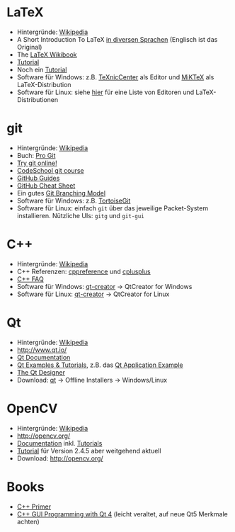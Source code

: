 
# LaTeX

* Hintergr&uuml;nde: [Wikipedia](https://en.wikipedia.org/wiki/LaTeX)
* A Short Introduction To LaTeX [in diversen Sprachen](http://www.ctan.org/tex-archive/info/lshort/) (Englisch ist das Original)
* The [LaTeX Wikibook](https://en.wikibooks.org/wiki/LaTeX)
* [Tutorial](http://latex.tugraz.at/latex/tutorial)
* Noch ein [Tutorial](http://latex.hpfsc.de/content/latex_tutorial/)
* Software f&uuml;r Windows: z.B. [TeXnicCenter](http://www.texniccenter.org/) als Editor und [MiKTeX](http://www.miktex.org/) als LaTeX-Distribution
* Software f&uuml;r Linux: siehe [hier](http://wiki.ubuntuusers.de/LATEX) f&uuml;r eine Liste von Editoren und LaTeX-Distributionen

# git

* Hintergr&uuml;nde: [Wikipedia](https://en.wikipedia.org/wiki/Git_%28software%29)
* Buch: [Pro Git](http://git-scm.com/book/en/v2)
* [Try git online!](https://try.github.io/levels/1/challenges/1)
* [CodeSchool git course](https://www.codeschool.com/courses/git-real)
* [GitHub Guides](https://guides.github.com/)
* [GitHub Cheat Sheet](https://training.github.com/kit/downloads/github-git-cheat-sheet.pdf)
* Ein gutes [Git Branching Model](http://nvie.com/posts/a-successful-git-branching-model/)
* Software f&uuml;r Windows: z.B. [TortoiseGit](https://tortoisegit.org/)
* Software f&uuml;r Linux: einfach `git` &uuml;ber das jeweilige Packet-System installieren. Nützliche UIs: `gitg` und `git-gui`

# C++

* Hintergr&uuml;nde: [Wikipedia](https://en.wikipedia.org/wiki/C%2B%2B)
* C++ Referenzen: [cppreference](http://en.cppreference.com/w/) und [cplusplus](http://www.cplusplus.com/)
* [C++ FAQ](https://isocpp.org/faq)
* Software für Windows: [qt-creator](http://www.qt.io/download-open-source/) -> QtCreator for Windows
* Software für Linux: [qt-creator](http://www.qt.io/download-open-source/) -> QtCreator for Linux

# Qt

* Hintergr&uuml;nde: [Wikipedia](https://en.wikipedia.org/wiki/Qt_%28software%29)
* http://www.qt.io/
* [Qt Documentation](http://doc.qt.io/qt-5/reference-overview.html)
* [Qt Examples & Tutorials](http://doc.qt.io/qt-5/qtexamplesandtutorials.html), z.B. das [Qt Application Example](http://doc.qt.io/qt-5/qtwidgets-mainwindows-application-example.html)
* [The Qt Designer](http://doc.qt.io/qt-5/qtdesigner-manual.html)
* Download: [qt](http://www.qt.io/download-open-source/) -> Offline Installers -> Windows/Linux

# OpenCV

* Hintergr&uuml;nde: [Wikipedia](https://en.wikipedia.org/wiki/OpenCV)
* http://opencv.org/
* [Documentation](http://docs.opencv.org/3.0-rc1/) inkl. [Tutorials](http://docs.opencv.org/3.0-rc1/d9/df8/tutorial_root.html)
* [Tutorial](http://opencv-srf.blogspot.de/) f&uuml;r Version 2.4.5 aber weitgehend aktuell
* Download: http://opencv.org/  

# Books

* [C++ Primer](http://docs.linuxtone.org/ebooks/C&CPP/C++%20Primer%20Plus%20%285th%20Edition%29.pdf)
* [C++ GUI Programming with Qt 4](http://www-cs.ccny.cuny.edu/~wolberg/cs221/qt/books/C++-GUI-Programming-with-Qt-4-1st-ed.pdf) (leicht veraltet, auf neue Qt5 Merkmale achten)

